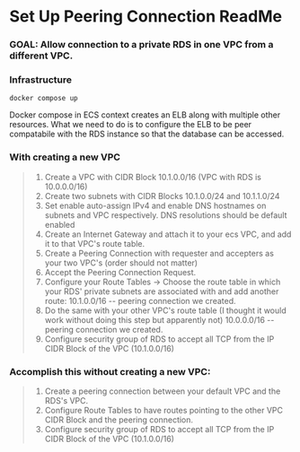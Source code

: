 # Set Up Peering Connection ReadMe

### GOAL: Allow connection to a private RDS in one VPC from a different VPC.

### Infrastructure
```
docker compose up
```
Docker compose in ECS context creates an ELB along with multiple other resources. What we need to do is to configure the ELB to be peer compatabile with the RDS instance so that the database can be accessed.

### With creating a new VPC

> 1) Create a VPC with CIDR Block 10.1.0.0/16 (VPC with RDS is 10.0.0.0/16)
> 2) Create two subnets with CIDR Blocks 10.1.0.0/24 and 10.1.1.0/24
> 3) Set enable auto-assign IPv4 and enable DNS hostnames on subnets and VPC respectively. DNS resolutions should be default enabled  
> 4) Create an Internet Gateway and attach it to your ecs VPC, and add it to that VPC's route table.  
> 5) Create a Peering Connection with requester and accepters as your two VPC's (order should not matter)  
> 6) Accept the Peering Connection Request.  
> 7) Configure your Route Tables -> Choose the route table in which your RDS' private subnets are associated with and add another route: 10.1.0.0/16 -- peering connection we created.  
> 8) Do the same with your other VPC's route table (I thought it would work without doing this step but apparently not) 10.0.0.0/16 -- peering connection we created.  
> 9) Configure security group of RDS to accept all TCP from the IP CIDR Block of the VPC (10.1.0.0/16)  


### Accomplish this without creating a new VPC:  
> 1) Create a peering connection between your default VPC and the RDS's VPC. 
> 2) Configure Route Tables to have routes pointing to the other VPC CIDR Block and the peering connection.
> 3) Configure security group of RDS to accept all TCP from the IP CIDR Block of the VPC (10.1.0.0/16)




